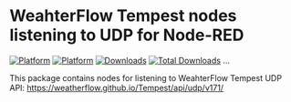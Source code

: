 # WeahterFlow Tempest nodes listening to UDP for Node-RED

[![Platform](https://img.shields.io/badge/platform-Node--RED-red)](https://nodered.org)
[![Platform](https://img.shields.io/badge/license-MIT-green)](https://github.com/CrunkA3/node-red-weatherflow-udp/blob/master/LICENSE)
[![Downloads](https://img.shields.io/npm/dm/node-red-contrib-weatherflow-udp.svg)](https://www.npmjs.com/package/node-red-contrib-weatherflow-udp)
[![Total Downloads](https://img.shields.io/npm/dt/node-red-contrib-weatherflow-udp.svg)](https://www.npmjs.com/package/node-red-contrib-weatherflow-udp)
...

This package contains nodes for listening to WeahterFlow Tempest UDP API:
<https://weatherflow.github.io/Tempest/api/udp/v171/>
